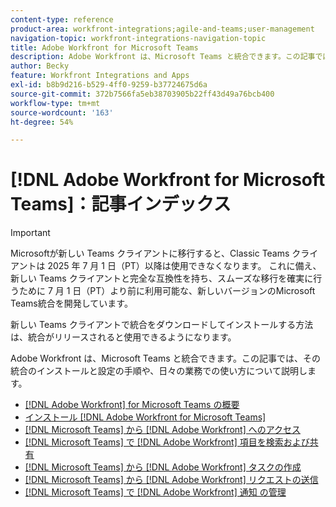 ```yaml
---
content-type: reference
product-area: workfront-integrations;agile-and-teams;user-management
navigation-topic: workfront-integrations-navigation-topic
title: Adobe Workfront for Microsoft Teams
description: Adobe Workfront は、Microsoft Teams と統合できます。この記事では、その統合のインストールと設定の手順や、日々の業務での使い方について説明します。
author: Becky
feature: Workfront Integrations and Apps
exl-id: b8b9d216-b529-4ff0-9259-b37724675d6a
source-git-commit: 372b7566fa5eb38703905b22ff43d49a76bcb400
workflow-type: tm+mt
source-wordcount: '163'
ht-degree: 54%

---
```


# [!DNL Adobe Workfront for Microsoft Teams]：記事インデックス

>[!IMPORTANT]
>
>Microsoftが新しい Teams クライアントに移行すると、Classic Teams クライアントは 2025 年 7 月 1 日（PT）以降は使用できなくなります。 これに備え、新しい Teams クライアントと完全な互換性を持ち、スムーズな移行を確実に行うために 7 月 1 日（PT）より前に利用可能な、新しいバージョンのMicrosoft Teams統合を開発しています。
>
>新しい Teams クライアントで統合をダウンロードしてインストールする方法は、統合がリリースされると使用できるようになります。

Adobe Workfront は、Microsoft Teams と統合できます。この記事では、その統合のインストールと設定の手順や、日々の業務での使い方について説明します。

* [[!DNL Adobe Workfront] for Microsoft Teams の概要](../../workfront-integrations-and-apps/using-workfront-with-microsoft-teams/workfront-for-microsoft-teams.md)
* [インストール [!DNL Adobe Workfront for Microsoft Teams]](../../workfront-integrations-and-apps/using-workfront-with-microsoft-teams/install-workfront-ms-teams.md)
* [ [!DNL Microsoft Teams] から  [!DNL Adobe Workfront]  へのアクセス](../../workfront-integrations-and-apps/using-workfront-with-microsoft-teams/access-workfront-from-ms-teams.md)
* [ [!DNL Microsoft Teams] で  [!DNL Adobe Workfront]  項目を検索および共有](../../workfront-integrations-and-apps/using-workfront-with-microsoft-teams/search-for-and-share-wf-items-in-ms-teams.md)
* [ [!DNL Microsoft Teams] から  [!DNL Adobe Workfront]  タスクの作成](../../workfront-integrations-and-apps/using-workfront-with-microsoft-teams/create-workfront-tasks-from-ms-teams.md)
* [ [!DNL Microsoft Teams] から  [!DNL Adobe Workfront]  リクエストの送信](../../workfront-integrations-and-apps/using-workfront-with-microsoft-teams/submit-workfront-requests-from-ms-teams.md)
* [ [!DNL Microsoft Teams] で  [!DNL Adobe Workfront]  通知 の管理](../../workfront-integrations-and-apps/using-workfront-with-microsoft-teams/manage-wf-notifications-approval-requests-ms-teams.md)
